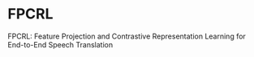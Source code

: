 # FPCRL
FPCRL: Feature Projection and Contrastive Representation Learning for End-to-End Speech Translation
